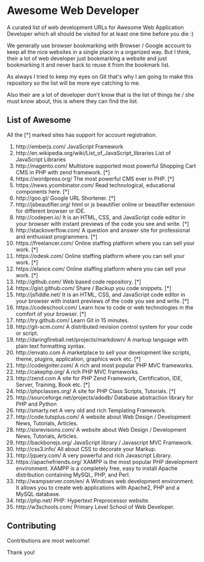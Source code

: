 # Awesome Web Developer
A curated list of web development URLs for Awesome Web Application Developer which all should be visited for at least one time before you die :)

We generally use browser bookmarking with Browser / Google account to keep all the nice websites in a single place in a organized way. But I think, their a lot of web developer just bookmarking a website and just bookmarking it and never back to reuse it from the bookmark list.

As always I tried to keep my eyes on Git that's why I am going to make this repository so the list will be more eye catching to me.

Also their are a lot of developer don't know that is the list of things he / she must know about, this is where they can find the list.

## List of Awesome
All the [*] marked sites has support for account registration.

<ol>
<li>http://emberjs.com/ JavaScript Framework</li>
<li>http://en.wikipedia.org/wiki/List_of_JavaScript_libraries List of JavaScript Libraries</li>
<li>http://magento.com/ Multistore supported most powerful Shopping Cart CMS in PHP with zend framework. [*]</li>
<li>https://wordpress.org/ The most powerful CMS ever in PHP. [*]</li>
<li>https://news.ycombinator.com/ Read technological, educational components here. [*]</li>
<li>http://goo.gl/ Google URL Shortener. [*]</li>
<li>http://jsbeautifier.org/ html or js beautifier online or beautifier extension for different browser or IDE.</li>
<li>http://codepen.io/ It is an HTML, CSS, and JavaScript code editor in your browser with instant previews of the code you see and write. [*]</li>
<li>http://stackoverflow.com/ A question and answer site for professional and enthusiast programmers. [*]</li>
<li>https://freelancer.com/  Online staffing platform where you can sell your work. [*]</li>
<li>https://odesk.com/  Online staffing platform where you can sell your work. [*]</li>
<li>https://elance.com/ Online staffing platform where you can sell your work. [*]</li>
<li>http://github.com/ Web based code repository. [*]</li>
<li>https://gist.github.com/ Share / Backup you code snippets. [*]</li>
<li>http://jsfiddle.net/ It is an HTML, CSS, and JavaScript code editor in your browser with instant previews of the code you see and write. [*]</li>
<li>https://codeschool.com/ Learn how to code or web technologies in the comfort of your browser. [*]</li>
<li>http://try.github.com/ Learn Git in 15 minutes.</li>
<li>http://git-scm.com/ A distributed revision control system for your code or script.</li>
<li>http://daringfireball.net/projects/markdown/  A markup language with plain text formatting syntax. </li>
<li>http://envato.com A marketplace to sell your development like scripts, theme, plugins, application, graphics work etc. [*]</li>
<li>http://codeigniter.com/ A rich and most popular PHP MVC frameworks.</li>
<li>http://cakephp.org/ A rich PHP MVC frameworks.</li>
<li>http://zend.com A site for PHP Zend Framework, Certification, IDE, Server, Training, Book etc. [*]</li>
<li>http://phpclasses.org/ A site for PHP Class Scripts, Tutorials. [*]</li>
<li>http://sourceforge.net/projects/adodb/ Database abstraction library for PHP and Python</li>
<li>http://smarty.net A very old and rich Templating Framework.</li>
<li>http://code.tutsplus.com/ A website about Web Design / Development News, Tutorials, Articles.</li>
<li>http://sixrevisions.com/ A website about Web Design / Development News, Tutorials, Articles.</li>
<li>http://backbonejs.org/ JavaScript library / Javascript MVC Framework.</li>
<li>http://css3.info/ All about CSS to decorate your Markup.</li>
<li>http://jquery.com/ A very powerful and rich Javascript Library.</li>
<li>https://apachefriends.org/ XAMPP is the most popular PHP development environment. XAMPP is a completely free, easy to install Apache distribution containing MySQL, PHP, and Perl.</li>
<li>http://wampserver.com/en/ A Windows web development environment. It allows you to create web applications with Apache2, PHP and a MySQL database. </li>
<li>http://php.net/ PHP: Hypertext Preprocessor website.</li>
<li>http://w3schools.com/ Primary Level School of Web Developer.</li>
</ol>

## Contributing

Contributions are most welcome!

Thank you!
